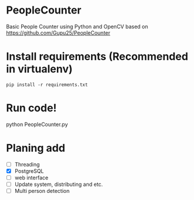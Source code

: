 # PeopleCounter
Basic People Counter using Python and OpenCV based on https://github.com/Gupu25/PeopleCounter

# Install requirements (Recommended in virtualenv)
```
pip install -r requirements.txt
```

# Run code!
python PeopleCounter.py

# Planing add
- [ ] Threading
- [X] PostgreSQL
- [ ] web interface
- [ ] Update system, distributing and etc.
- [ ] Multi person detection